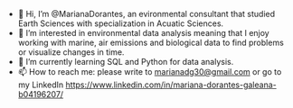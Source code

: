 - 👋 Hi, I’m @MarianaDorantes, an evironmental consultant that studied Earth Sciences with specialization in Acuatic Sciences. 
- 👀 I’m interested in environmental data analysis meaning that I enjoy working with marine, air emissions and biological data to find problems or visualize changes in time.
- 🌱 I’m currently learning SQL and Python for data analysis.
- 📫 How to reach me: please write to marianadg30@gmail.com or go to my LinkedIn https://www.linkedin.com/in/mariana-dorantes-galeana-b04196207/

<!---
MarianaDorantes/MarianaDorantes is a ✨ special ✨ repository because its `README.md` (this file) appears on your GitHub profile.
You can click the Preview link to take a look at your changes.
--->
